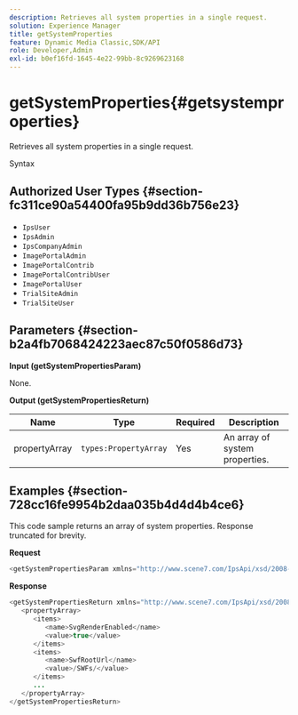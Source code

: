 ```yaml
---
description: Retrieves all system properties in a single request.
solution: Experience Manager
title: getSystemProperties
feature: Dynamic Media Classic,SDK/API
role: Developer,Admin
exl-id: b0ef16fd-1645-4e22-99bb-8c9269623168
---
```

# getSystemProperties{#getsystemproperties}

Retrieves all system properties in a single request.

 Syntax 

## Authorized User Types {#section-fc311ce90a54400fa95b9dd36b756e23}

* `IpsUser` 
* `IpsAdmin` 
* `IpsCompanyAdmin` 
* `ImagePortalAdmin` 
* `ImagePortalContrib` 
* `ImagePortalContribUser` 
* `ImagePortalUser` 
* `TrialSiteAdmin` 
* `TrialSiteUser`

## Parameters {#section-b2a4fb7068424223aec87c50f0586d73}

**Input (getSystemPropertiesParam)**

None.

**Output (getSystemPropertiesReturn)** 

|  Name  | Type  | Required  | Description  |
|---|---|---|---|
|  propertyArray  | `types:PropertyArray`  | Yes  | An array of system properties.  |

## Examples {#section-728cc16fe9954b2daa035b4d4d4b4ce6}

This code sample returns an array of system properties. Response truncated for brevity.

**Request** 

```java
<getSystemPropertiesParam xmlns="http://www.scene7.com/IpsApi/xsd/2008-09-10"/>
```

**Response** 

```java
<getSystemPropertiesReturn xmlns="http://www.scene7.com/IpsApi/xsd/2008-09-10"> 
   <propertyArray> 
      <items> 
         <name>SvgRenderEnabled</name> 
         <value>true</value> 
      </items> 
      <items> 
         <name>SwfRootUrl</name> 
         <value>/SWFs/</value> 
      </items> 
      ... 
   </propertyArray> 
</getSystemPropertiesReturn>
```
